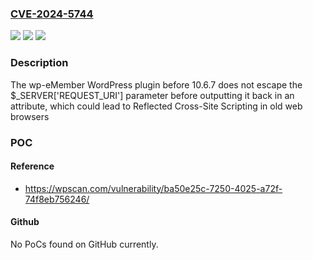 ### [CVE-2024-5744](https://cve.mitre.org/cgi-bin/cvename.cgi?name=CVE-2024-5744)
![](https://img.shields.io/static/v1?label=Product&message=wp-eMember&color=blue)
![](https://img.shields.io/static/v1?label=Version&message=0%3C%2010.6.7%20&color=brighgreen)
![](https://img.shields.io/static/v1?label=Vulnerability&message=CWE-79%20Cross-Site%20Scripting%20(XSS)&color=brighgreen)

### Description

The wp-eMember WordPress plugin before 10.6.7 does not escape the $_SERVER['REQUEST_URI'] parameter before outputting it back in an attribute, which could lead to Reflected Cross-Site Scripting in old web browsers

### POC

#### Reference
- https://wpscan.com/vulnerability/ba50e25c-7250-4025-a72f-74f8eb756246/

#### Github
No PoCs found on GitHub currently.

